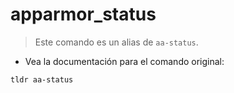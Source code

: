 # apparmor_status

> Este comando es un alias de `aa-status`.

- Vea la documentación para el comando original:

`tldr aa-status`
